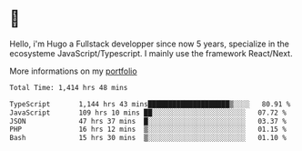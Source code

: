 # 👋 

Hello, i'm Hugo a Fullstack developper since now 5 years, specialize in the ecosysteme JavaScript/Typescript. I mainly use the framework React/Next.

More informations on my [portfolio](https://hcampos.fr)

<!--START_SECTION:waka-->

```txt
Total Time: 1,414 hrs 48 mins

TypeScript       1,144 hrs 43 mins████████████████████▒░░░░   80.91 %
JavaScript       109 hrs 10 mins ██░░░░░░░░░░░░░░░░░░░░░░░   07.72 %
JSON             47 hrs 37 mins  █░░░░░░░░░░░░░░░░░░░░░░░░   03.37 %
PHP              16 hrs 12 mins  ▒░░░░░░░░░░░░░░░░░░░░░░░░   01.15 %
Bash             15 hrs 30 mins  ▒░░░░░░░░░░░░░░░░░░░░░░░░   01.10 %
```

<!--END_SECTION:waka-->
